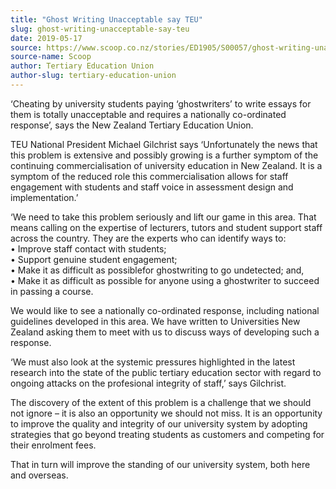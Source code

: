 ```yaml
---
title: "Ghost Writing Unacceptable say TEU"
slug: ghost-writing-unacceptable-say-teu
date: 2019-05-17
source: https://www.scoop.co.nz/stories/ED1905/S00057/ghost-writing-unacceptable-say-teu.htm
source-name: Scoop
author: Tertiary Education Union
author-slug: tertiary-education-union
---
```


<p>‘Cheating by university students paying
‘ghostwriters’ to write essays for them is totally
unacceptable and requires a nationally co-ordinated
response’, says the New Zealand Tertiary Education
Union.</p>

<p>TEU National President Michael Gilchrist says
‘Unfortunately the news that this problem is extensive and
possibly growing is a further symptom of the continuing
commercialisation of university education in New Zealand. It
is a symptom of the reduced role this commercialisation
allows for staff engagement with students and staff voice in
assessment design and implementation.’</p>

<p>‘We need to
take this problem seriously and lift our game in this area.
That means calling on the expertise of lecturers, tutors and
student support staff across the country. They are the
experts who can identify ways to: <br>•	Improve staff
contact with students;<br>•	Support genuine student
engagement;<br>•	Make it as difficult as possiblefor
ghostwriting to go undetected; and,<br>•	Make it as
difficult as possible for anyone using a ghostwriter to
succeed in passing a course.</p>

<p>We would like to see a
nationally co-ordinated response, including national
guidelines developed in this area. We have written to
Universities New Zealand asking them to meet with us to
discuss ways of developing such a response.</p>

<p>‘We must
also look at the systemic pressures highlighted in the latest research into the state of the public
tertiary education sector with regard to ongoing attacks
on the profesional integrity of staff,’ says
Gilchrist.<p>

<p>The discovery of the extent of this problem is
a challenge that we should not ignore – it is also an
opportunity we should not miss. It is an opportunity to
improve the quality and integrity of our university system
by adopting strategies that go beyond treating students as
customers and competing for their enrolment fees.</p>

<p>That in
turn will improve the standing of our university system,
both here and
overseas.</p>

